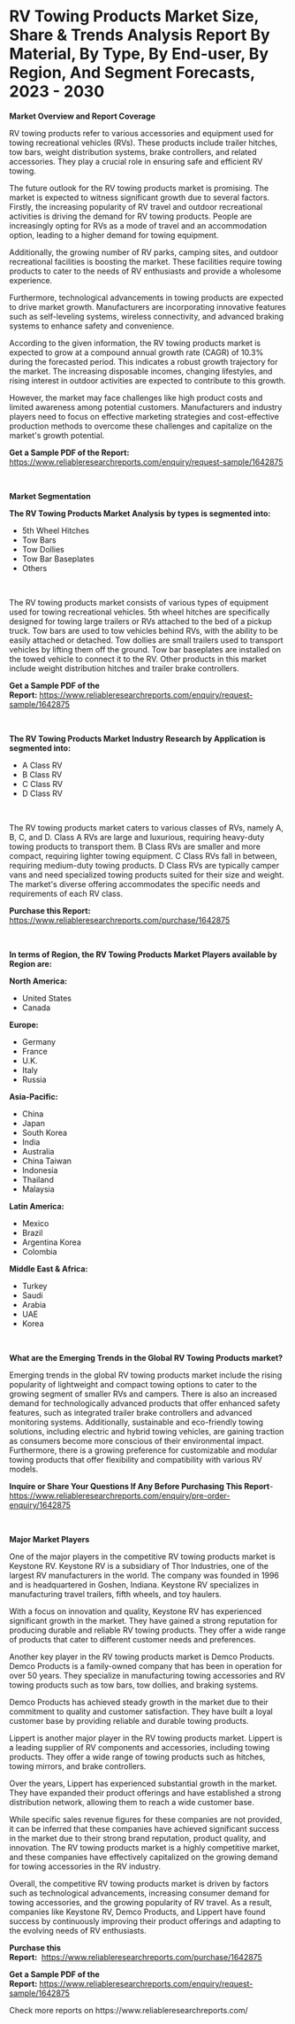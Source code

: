 <p><h1>RV Towing Products Market Size, Share & Trends Analysis Report By Material, By Type, By End-user, By Region, And Segment Forecasts, 2023 - 2030</h1></p><p><strong>Market Overview and Report Coverage</strong></p>
<p><p>RV towing products refer to various accessories and equipment used for towing recreational vehicles (RVs). These products include trailer hitches, tow bars, weight distribution systems, brake controllers, and related accessories. They play a crucial role in ensuring safe and efficient RV towing.</p><p>The future outlook for the RV towing products market is promising. The market is expected to witness significant growth due to several factors. Firstly, the increasing popularity of RV travel and outdoor recreational activities is driving the demand for RV towing products. People are increasingly opting for RVs as a mode of travel and an accommodation option, leading to a higher demand for towing equipment.</p><p>Additionally, the growing number of RV parks, camping sites, and outdoor recreational facilities is boosting the market. These facilities require towing products to cater to the needs of RV enthusiasts and provide a wholesome experience.</p><p>Furthermore, technological advancements in towing products are expected to drive market growth. Manufacturers are incorporating innovative features such as self-leveling systems, wireless connectivity, and advanced braking systems to enhance safety and convenience.</p><p>According to the given information, the RV towing products market is expected to grow at a compound annual growth rate (CAGR) of 10.3% during the forecasted period. This indicates a robust growth trajectory for the market. The increasing disposable incomes, changing lifestyles, and rising interest in outdoor activities are expected to contribute to this growth.</p><p>However, the market may face challenges like high product costs and limited awareness among potential customers. Manufacturers and industry players need to focus on effective marketing strategies and cost-effective production methods to overcome these challenges and capitalize on the market's growth potential.</p></p>
<p><strong>Get a Sample PDF of the Report:</strong> <a href="https://www.reliableresearchreports.com/enquiry/request-sample/1642875">https://www.reliableresearchreports.com/enquiry/request-sample/1642875</a></p>
<p>&nbsp;</p>
<p><strong>Market Segmentation</strong></p>
<p><strong>The RV Towing Products Market Analysis by types is segmented into:</strong></p>
<p><ul><li>5th Wheel Hitches</li><li>Tow Bars</li><li>Tow Dollies</li><li>Tow Bar Baseplates</li><li>Others</li></ul></p>
<p>&nbsp;</p>
<p><p>The RV towing products market consists of various types of equipment used for towing recreational vehicles. 5th wheel hitches are specifically designed for towing large trailers or RVs attached to the bed of a pickup truck. Tow bars are used to tow vehicles behind RVs, with the ability to be easily attached or detached. Tow dollies are small trailers used to transport vehicles by lifting them off the ground. Tow bar baseplates are installed on the towed vehicle to connect it to the RV. Other products in this market include weight distribution hitches and trailer brake controllers.</p></p>
<p><strong>Get a Sample PDF of the Report:</strong>&nbsp;<a href="https://www.reliableresearchreports.com/enquiry/request-sample/1642875">https://www.reliableresearchreports.com/enquiry/request-sample/1642875</a></p>
<p>&nbsp;</p>
<p><strong>The RV Towing Products Market Industry Research by Application is segmented into:</strong></p>
<p><ul><li>A Class RV</li><li>B Class RV</li><li>C Class RV</li><li>D Class RV</li></ul></p>
<p>&nbsp;</p>
<p><p>The RV towing products market caters to various classes of RVs, namely A, B, C, and D. Class A RVs are large and luxurious, requiring heavy-duty towing products to transport them. B Class RVs are smaller and more compact, requiring lighter towing equipment. C Class RVs fall in between, requiring medium-duty towing products. D Class RVs are typically camper vans and need specialized towing products suited for their size and weight. The market's diverse offering accommodates the specific needs and requirements of each RV class.</p></p>
<p><strong>Purchase this Report:</strong>&nbsp; <a href="https://www.reliableresearchreports.com/purchase/1642875">https://www.reliableresearchreports.com/purchase/1642875</a></p>
<p>&nbsp;</p>
<p><strong>In terms of Region, the RV Towing Products Market Players available by Region are:</strong></p>
<p>
    <p> <strong> North America: </strong>
        <ul>
            <li>United States</li>
            <li>Canada</li>
        </ul>
        </p> 
    <p> <strong> Europe: </strong>
        <ul>
            <li>Germany</li>
            <li>France</li>
            <li>U.K.</li>
            <li>Italy</li>
            <li>Russia</li>
        </ul>
        </p> 
    <p> <strong> Asia-Pacific: </strong>
        <ul>
            <li>China</li>
            <li>Japan</li>
            <li>South Korea</li>
            <li>India</li>
            <li>Australia</li>
            <li>China Taiwan</li>
            <li>Indonesia</li>
            <li>Thailand</li>
            <li>Malaysia</li>
        </ul>
        </p> 
    <p> <strong> Latin America: </strong>
        <ul>
            <li>Mexico</li>
            <li>Brazil</li>
            <li>Argentina Korea</li>
            <li>Colombia</li>
        </ul>
        </p> 
    <p> <strong> Middle East & Africa: </strong>
        <ul>
            <li>Turkey</li>
            <li>Saudi</li>
            <li>Arabia</li>
            <li>UAE</li>
            <li>Korea</li>
        </ul>
    </p>
    </p>
<p>&nbsp;</p>
<p><strong>What are the Emerging Trends in the Global RV Towing Products market?</strong></p>
<p><p>Emerging trends in the global RV towing products market include the rising popularity of lightweight and compact towing options to cater to the growing segment of smaller RVs and campers. There is also an increased demand for technologically advanced products that offer enhanced safety features, such as integrated trailer brake controllers and advanced monitoring systems. Additionally, sustainable and eco-friendly towing solutions, including electric and hybrid towing vehicles, are gaining traction as consumers become more conscious of their environmental impact. Furthermore, there is a growing preference for customizable and modular towing products that offer flexibility and compatibility with various RV models.</p></p>
<p><strong>Inquire or Share Your Questions If Any Before Purchasing This Report</strong>- <a href="https://www.reliableresearchreports.com/enquiry/pre-order-enquiry/1642875">https://www.reliableresearchreports.com/enquiry/pre-order-enquiry/1642875</a></p>
<p>&nbsp;</p>
<p><strong>Major Market Players</strong></p>
<p><p>One of the major players in the competitive RV towing products market is Keystone RV. Keystone RV is a subsidiary of Thor Industries, one of the largest RV manufacturers in the world. The company was founded in 1996 and is headquartered in Goshen, Indiana. Keystone RV specializes in manufacturing travel trailers, fifth wheels, and toy haulers.</p><p>With a focus on innovation and quality, Keystone RV has experienced significant growth in the market. They have gained a strong reputation for producing durable and reliable RV towing products. They offer a wide range of products that cater to different customer needs and preferences.</p><p>Another key player in the RV towing products market is Demco Products. Demco Products is a family-owned company that has been in operation for over 50 years. They specialize in manufacturing towing accessories and RV towing products such as tow bars, tow dollies, and braking systems.</p><p>Demco Products has achieved steady growth in the market due to their commitment to quality and customer satisfaction. They have built a loyal customer base by providing reliable and durable towing products.</p><p>Lippert is another major player in the RV towing products market. Lippert is a leading supplier of RV components and accessories, including towing products. They offer a wide range of towing products such as hitches, towing mirrors, and brake controllers.</p><p>Over the years, Lippert has experienced substantial growth in the market. They have expanded their product offerings and have established a strong distribution network, allowing them to reach a wide customer base.</p><p>While specific sales revenue figures for these companies are not provided, it can be inferred that these companies have achieved significant success in the market due to their strong brand reputation, product quality, and innovation. The RV towing products market is a highly competitive market, and these companies have effectively capitalized on the growing demand for towing accessories in the RV industry.</p><p>Overall, the competitive RV towing products market is driven by factors such as technological advancements, increasing consumer demand for towing accessories, and the growing popularity of RV travel. As a result, companies like Keystone RV, Demco Products, and Lippert have found success by continuously improving their product offerings and adapting to the evolving needs of RV enthusiasts.</p></p>
<p><strong>Purchase this Report:</strong>&nbsp;&nbsp;<a href="https://www.reliableresearchreports.com/purchase/1642875">https://www.reliableresearchreports.com/purchase/1642875</a></p>
<p></p>
<p><strong>Get a Sample PDF of the Report:</strong>&nbsp;<a href="https://www.reliableresearchreports.com/enquiry/request-sample/1642875">https://www.reliableresearchreports.com/enquiry/request-sample/1642875</a></p>
<p>Check more reports on https://www.reliableresearchreports.com/</p>